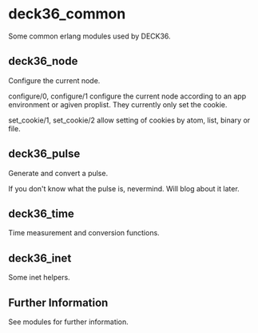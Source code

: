 deck36_common
==============

Some common erlang modules used by DECK36.

deck36_node
------------
Configure the current node.

configure/0, configure/1 configure the current node according to an app environment or agiven proplist. They currently only set the cookie.

set_cookie/1, set_cookie/2 allow setting of cookies by atom, list, binary or file.


deck36_pulse
-------------
Generate and convert a pulse.

If you don't know what the pulse is, nevermind. Will blog about it later.


deck36_time
------------
Time measurement and conversion functions.


deck36_inet
------------
Some inet helpers.


Further Information
--------------------
See modules for further information.

